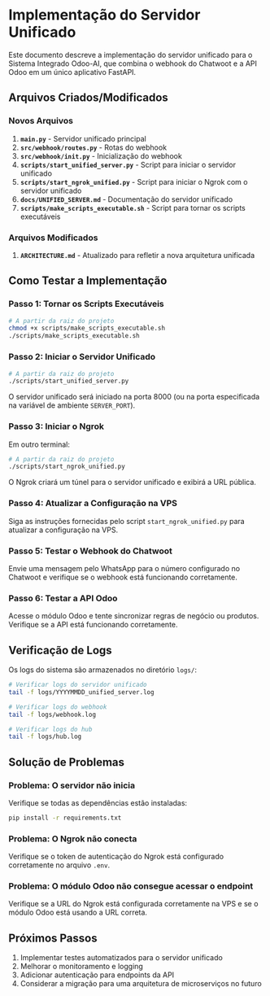 # Implementação do Servidor Unificado

Este documento descreve a implementação do servidor unificado para o Sistema Integrado Odoo-AI, que combina o webhook do Chatwoot e a API Odoo em um único aplicativo FastAPI.

## Arquivos Criados/Modificados

### Novos Arquivos

1. **`main.py`** - Servidor unificado principal
2. **`src/webhook/routes.py`** - Rotas do webhook
3. **`src/webhook/init.py`** - Inicialização do webhook
4. **`scripts/start_unified_server.py`** - Script para iniciar o servidor unificado
5. **`scripts/start_ngrok_unified.py`** - Script para iniciar o Ngrok com o servidor unificado
6. **`docs/UNIFIED_SERVER.md`** - Documentação do servidor unificado
7. **`scripts/make_scripts_executable.sh`** - Script para tornar os scripts executáveis

### Arquivos Modificados

1. **`ARCHITECTURE.md`** - Atualizado para refletir a nova arquitetura unificada

## Como Testar a Implementação

### Passo 1: Tornar os Scripts Executáveis

```bash
# A partir da raiz do projeto
chmod +x scripts/make_scripts_executable.sh
./scripts/make_scripts_executable.sh
```

### Passo 2: Iniciar o Servidor Unificado

```bash
# A partir da raiz do projeto
./scripts/start_unified_server.py
```

O servidor unificado será iniciado na porta 8000 (ou na porta especificada na variável de ambiente `SERVER_PORT`).

### Passo 3: Iniciar o Ngrok

Em outro terminal:

```bash
# A partir da raiz do projeto
./scripts/start_ngrok_unified.py
```

O Ngrok criará um túnel para o servidor unificado e exibirá a URL pública.

### Passo 4: Atualizar a Configuração na VPS

Siga as instruções fornecidas pelo script `start_ngrok_unified.py` para atualizar a configuração na VPS.

### Passo 5: Testar o Webhook do Chatwoot

Envie uma mensagem pelo WhatsApp para o número configurado no Chatwoot e verifique se o webhook está funcionando corretamente.

### Passo 6: Testar a API Odoo

Acesse o módulo Odoo e tente sincronizar regras de negócio ou produtos. Verifique se a API está funcionando corretamente.

## Verificação de Logs

Os logs do sistema são armazenados no diretório `logs/`:

```bash
# Verificar logs do servidor unificado
tail -f logs/YYYYMMDD_unified_server.log

# Verificar logs do webhook
tail -f logs/webhook.log

# Verificar logs do hub
tail -f logs/hub.log
```

## Solução de Problemas

### Problema: O servidor não inicia

Verifique se todas as dependências estão instaladas:

```bash
pip install -r requirements.txt
```

### Problema: O Ngrok não conecta

Verifique se o token de autenticação do Ngrok está configurado corretamente no arquivo `.env`.

### Problema: O módulo Odoo não consegue acessar o endpoint

Verifique se a URL do Ngrok está configurada corretamente na VPS e se o módulo Odoo está usando a URL correta.

## Próximos Passos

1. Implementar testes automatizados para o servidor unificado
2. Melhorar o monitoramento e logging
3. Adicionar autenticação para endpoints da API
4. Considerar a migração para uma arquitetura de microserviços no futuro
